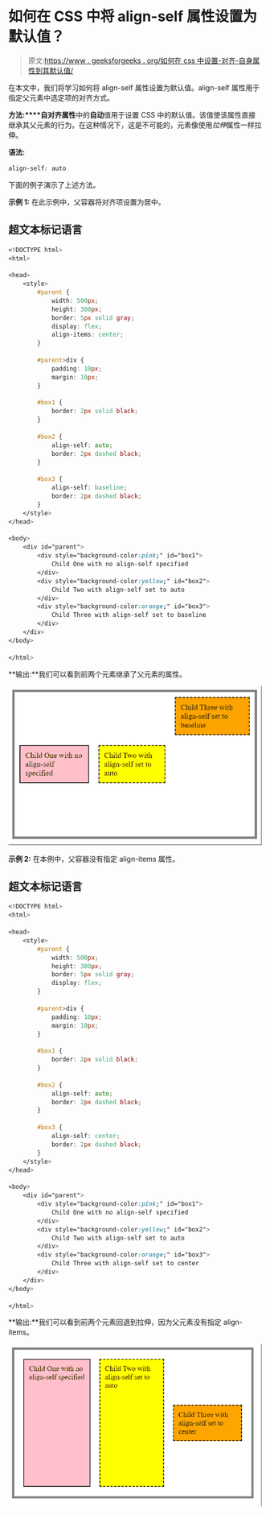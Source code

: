 # 如何在 CSS 中将 align-self 属性设置为默认值？

> 原文:[https://www . geeksforgeeks . org/如何在 css 中设置-对齐-自身属性到其默认值/](https://www.geeksforgeeks.org/how-to-set-align-self-property-to-its-default-value-in-css/)

在本文中，我们将学习如何将 align-self 属性设置为默认值。align-self 属性用于指定父元素中选定项的对齐方式。

**方法:****自对齐属性**中的**自动**值用于设置 CSS 中的默认值。该值使该属性直接继承其父元素的行为。在这种情况下，这是不可能的，元素像使用*拉伸*属性一样拉伸。

**语法:**

```css
align-self: auto
```

下面的例子演示了上述方法。

**示例 1:** 在此示例中，父容器将对齐项设置为居中。

## 超文本标记语言

```css
<!DOCTYPE html>
<html>

<head>
    <style>
        #parent {
            width: 500px;
            height: 300px;
            border: 5px solid gray;
            display: flex;
            align-items: center;
        }

        #parent>div {
            padding: 10px;
            margin: 10px;
        }

        #box1 {
            border: 2px solid black;
        }

        #box2 {
            align-self: auto;
            border: 2px dashed black;
        }

        #box3 {
            align-self: baseline;
            border: 2px dashed black;
        }
    </style>
</head>

<body>
    <div id="parent">
        <div style="background-color:pink;" id="box1">
            Child One with no align-self specified
        </div>
        <div style="background-color:yellow;" id="box2">
            Child Two with align-self set to auto
        </div>
        <div style="background-color:orange;" id="box3">
            Child Three with align-self set to baseline
        </div>
    </div>
</body>

</html>
```

**输出:**我们可以看到前两个元素继承了父元素的属性。

![](img/fc78d77a6ae5b2befb2f95b392e17bb6.png)

**示例 2:** 在本例中，父容器没有指定 align-items 属性。

## 超文本标记语言

```css
<!DOCTYPE html>
<html>

<head>
    <style>
        #parent {
            width: 500px;
            height: 300px;
            border: 5px solid gray;
            display: flex;
        }

        #parent>div {
            padding: 10px;
            margin: 10px;
        }

        #box1 {
            border: 2px solid black;
        }

        #box2 {
            align-self: auto;
            border: 2px dashed black;
        }

        #box3 {
            align-self: center;
            border: 2px dashed black;
        }
    </style>
</head>

<body>
    <div id="parent">
        <div style="background-color:pink;" id="box1">
            Child One with no align-self specified
        </div>
        <div style="background-color:yellow;" id="box2">
            Child Two with align-self set to auto
        </div>
        <div style="background-color:orange;" id="box3">
            Child Three with align-self set to center
        </div>
    </div>
</body>

</html>
```

**输出:**我们可以看到前两个元素回退到拉伸，因为父元素没有指定 align-items。

![](img/3ccbccdd0d982182bae93180a642d2c4.png)